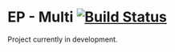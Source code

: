 # EP - Multi [![Build Status](https://travis-ci.com/kp-syginteractive/EP-Multi.svg?branch=master)](https://travis-ci.com/kp-syginteractive/EP-Multi)

Project currently in development.